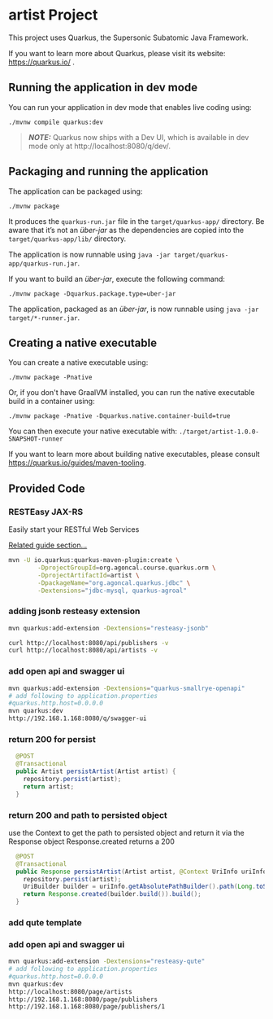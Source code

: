 # artist Project

This project uses Quarkus, the Supersonic Subatomic Java Framework.

If you want to learn more about Quarkus, please visit its website: https://quarkus.io/ .

## Running the application in dev mode

You can run your application in dev mode that enables live coding using:
```shell script
./mvnw compile quarkus:dev
```

> **_NOTE:_**  Quarkus now ships with a Dev UI, which is available in dev mode only at http://localhost:8080/q/dev/.

## Packaging and running the application

The application can be packaged using:
```shell script
./mvnw package
```
It produces the `quarkus-run.jar` file in the `target/quarkus-app/` directory.
Be aware that it’s not an _über-jar_ as the dependencies are copied into the `target/quarkus-app/lib/` directory.

The application is now runnable using `java -jar target/quarkus-app/quarkus-run.jar`.

If you want to build an _über-jar_, execute the following command:
```shell script
./mvnw package -Dquarkus.package.type=uber-jar
```

The application, packaged as an _über-jar_, is now runnable using `java -jar target/*-runner.jar`.

## Creating a native executable

You can create a native executable using: 
```shell script
./mvnw package -Pnative
```

Or, if you don't have GraalVM installed, you can run the native executable build in a container using: 
```shell script
./mvnw package -Pnative -Dquarkus.native.container-build=true
```

You can then execute your native executable with: `./target/artist-1.0.0-SNAPSHOT-runner`

If you want to learn more about building native executables, please consult https://quarkus.io/guides/maven-tooling.

## Provided Code

### RESTEasy JAX-RS

Easily start your RESTful Web Services

[Related guide section...](https://quarkus.io/guides/getting-started#the-jax-rs-resources)


```bash
mvn -U io.quarkus:quarkus-maven-plugin:create \
        -DprojectGroupId=org.agoncal.course.quarkus.orm \
        -DprojectArtifactId=artist \
        -DpackageName="org.agoncal.quarkus.jdbc" \
        -Dextensions="jdbc-mysql, quarkus-agroal"
```


### adding jsonb resteasy extension

```bash
mvn quarkus:add-extension -Dextensions="resteasy-jsonb"
```

```bash
curl http://localhost:8080/api/publishers -v
curl http://localhost:8080/api/artists -v

```

### add open api and swagger ui

```bash
mvn quarkus:add-extension -Dextensions="quarkus-smallrye-openapi"
# add following to application.properties
#quarkus.http.host=0.0.0.0
mvn quarkus:dev
http://192.168.1.168:8080/q/swagger-ui
```

### return 200 for persist

```java
  @POST
  @Transactional
  public Artist persistArtist(Artist artist) {
    repository.persist(artist);
    return artist;
  }
```

### return 200 and path to persisted object

use the Context to get the path to persisted object and return it via the Response object
Response.created returns a 200

```java
  @POST
  @Transactional
  public Response persistArtist(Artist artist, @Context UriInfo uriInfo) {
    repository.persist(artist);
    UriBuilder builder = uriInfo.getAbsolutePathBuilder().path(Long.toString(artist.getId()));
    return Response.created(builder.build()).build();
  }
```


### add qute template 

### add open api and swagger ui

```bash
mvn quarkus:add-extension -Dextensions="resteasy-qute"
# add following to application.properties
#quarkus.http.host=0.0.0.0
mvn quarkus:dev
http://localhost:8080/page/artists
http://192.168.1.168:8080/page/publishers
http://192.168.1.168:8080/page/publishers/1
```
